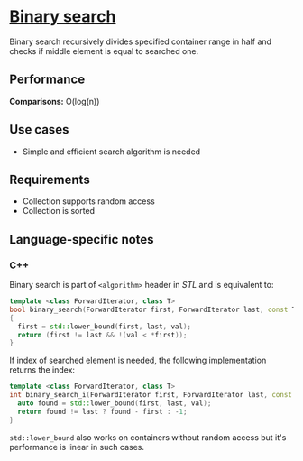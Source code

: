 # [Binary search](https://en.wikipedia.org/wiki/Binary_search_algorithm)

Binary search recursively divides specified container range in half and checks if middle element is equal to searched one.

## Performance

**Comparisons:** O(log(n))

## Use cases

- Simple and efficient search algorithm is needed

## Requirements

- Collection supports random access
- Collection is sorted

## Language-specific notes

### C++

Binary search is part of `<algorithm>` header in _STL_ and is equivalent to:

```c++
template <class ForwardIterator, class T>
bool binary_search(ForwardIterator first, ForwardIterator last, const T& val)
{
  first = std::lower_bound(first, last, val);
  return (first != last && !(val < *first));
}
```

If index of searched element is needed, the following implementation returns the index:

```c++
template <class ForwardIterator, class T>
int binary_search_i(ForwardIterator first, ForwardIterator last, const T &val) {
  auto found = std::lower_bound(first, last, val);
  return found != last ? found - first : -1;
}
```

`std::lower_bound` also works on containers without random access but it's performance is linear in such cases.
